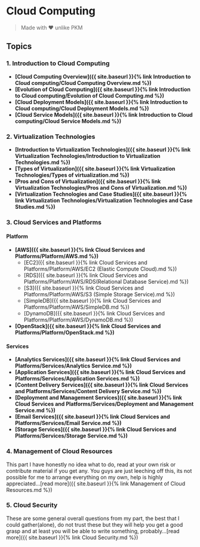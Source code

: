 # Cloud Computing
> Made with ♥️ unlike PKM

## Topics

### 1. Introduction to Cloud Computing

- **[Cloud Computing Overview]({{ site.baseurl }}{% link Introduction to Cloud computing/Cloud Computing Overview.md %})**
- **[Evolution of Cloud Computing]({{ site.baseurl }}{% link Introduction to Cloud computing/Evolution of Cloud Computing.md %})**
- **[Cloud Deployment Models]({{ site.baseurl }}{% link Introduction to Cloud computing/Cloud Deployment Models.md %})**
- **[Cloud Service Models]({{ site.baseurl }}{% link Introduction to Cloud computing/Cloud Service Models.md %})**

### 2. Virtualization Technologies

- **[Introduction to Virtualization Technologies]({{ site.baseurl }}{% link Virtualization Technologies/Introduction to Virtualization Technologies.md %})**
- **[Types of Virtualization]({{ site.baseurl }}{% link Virtualization Technologies/Types of virtualization.md %})**
- **[Pros and Cons of Virtualization]({{ site.baseurl }}{% link Virtualization Technologies/Pros and Cons of Virtualization.md %})**
- **[Virtualization Technologies and Case Studies]({{ site.baseurl }}{% link Virtualization Technologies/Virtualization Technologies and Case Studies.md %})**

### 3. Cloud Services and Platforms

#### Platform

- **[AWS]({{ site.baseurl }}{% link Cloud Services and Platforms/Platform/AWS.md %})**
    - [EC2]({{ site.baseurl }}{% link Cloud Services and Platforms/Platform/AWS/EC2 (Elastic Compute Cloud).md %})
    - [RDS]({{ site.baseurl }}{% link Cloud Services and Platforms/Platform/AWS/RDS(Relational Database Service).md %})
    - [S3]({{ site.baseurl }}{% link Cloud Services and Platforms/Platform/AWS/S3 (Simple Storage Service).md %})
    - [SimpleDB]({{ site.baseurl }}{% link Cloud Services and Platforms/Platform/AWS/SimpleDB.md %})
    - [DynamoDB]({{ site.baseurl }}{% link Cloud Services and Platforms/Platform/AWS/DynamoDB.md %})
- **[OpenStack]({{ site.baseurl }}{% link Cloud Services and Platforms/Platform/OpenStack.md %})**

#### Services

- **[Analytics Services]({{ site.baseurl }}{% link Cloud Services and Platforms/Services/Analytics Service.md %})**
- **[Application Services]({{ site.baseurl }}{% link Cloud Services and Platforms/Services/Application Services.md %})**
- **[Content Delivery Services]({{ site.baseurl }}{% link Cloud Services and Platforms/Services/Content Delivery Service.md %})**
- **[Deployment and Management Services]({{ site.baseurl }}{% link Cloud Services and Platforms/Services/Deployment and Management Service.md %})**
- **[Email Services]({{ site.baseurl }}{% link Cloud Services and Platforms/Services/Email Service.md %})**
- **[Storage Services]({{ site.baseurl }}{% link Cloud Services and Platforms/Services/Storage Service.md %})**
### 4. Management of Cloud Resources

This part I have honestly no idea what to do, read at your own risk or contribute material if you get any. You guys are just leeching off this, its not possible for me to arrange everything on my own, help is highly appreciated...[read more]({{ site.baseurl }}{% link Management of Cloud Resources.md %})

### 5. Cloud Security

These are some general overall questions from my part, the best that I could gather(alone), do not trust these but they will help you get a good grasp and at least you will be able to write something, probably...[read more]({{ site.baseurl }}{% link Cloud Security.md %})